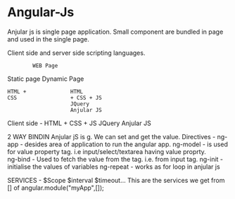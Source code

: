 # Angular-Js

Anjular js is single page application.
Small component are bundled in page and used in the single page.

Client side and server side scripting languages.

			WEB Page 
	
Static page 		Dynamic Page

	HTML + 				HTML 
	CSS					+ CSS + JS
						JQuery
						Anjular JS


Client side - 
HTML + CSS + JS
			JQuery
			Anjular JS
			
			
2 WAY BINDIN Anjular jS is g. We can set and get the value.
Directives -
		ng-app  - desides area of application to run the angular app.
		ng-model - is used for value property tag. i.e input/select/textarea having value proprty.		
		ng-bind  - Used to fetch the value from the tag. i.e. from input tag.
		ng-init  - initialise the values of variables
		ng-repeat - works as for loop in anjular js

SERVICES -
	$Scope $interval $timeout... 
	This are the services we get from [] of angular.module("myApp",[]);
	
